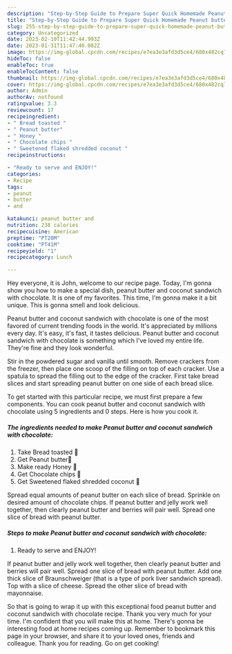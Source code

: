 ```yaml
---
description: "Step-by-Step Guide to Prepare Super Quick Homemade Peanut butter and coconut sandwich with chocolate"
title: "Step-by-Step Guide to Prepare Super Quick Homemade Peanut butter and coconut sandwich with chocolate"
slug: 255-step-by-step-guide-to-prepare-super-quick-homemade-peanut-butter-and-coconut-sandwich-with-chocolate
category: Uncategorized
date: 2023-02-10T11:42:44.993Z
date: 2023-01-31T11:47:40.082Z
image: https://img-global.cpcdn.com/recipes/e7ea3e3afd3d5ce4/680x482cq70/peanut-butter-and-coconut-sandwich-with-chocolate-recipe-main-photo.jpg
hideToc: false
enableToc: true
enableTocContent: false
thumbnail: https://img-global.cpcdn.com/recipes/e7ea3e3afd3d5ce4/680x482cq70/peanut-butter-and-coconut-sandwich-with-chocolate-recipe-main-photo.jpg
cover: https://img-global.cpcdn.com/recipes/e7ea3e3afd3d5ce4/680x482cq70/peanut-butter-and-coconut-sandwich-with-chocolate-recipe-main-photo.jpg
author: Admin
authorAv: notfound
ratingvalue: 3.3
reviewcount: 17
recipeingredient:
- " Bread toasted "
- " Peanut butter"
- " Honey "
- " Chocolate chips "
- " Sweetened flaked shredded coconut "
recipeinstructions:

- "Ready to serve and ENJOY!"
categories:
- Recipe
tags:
- peanut
- butter
- and

katakunci: peanut butter and 
nutrition: 238 calories
recipecuisine: American
preptime: "PT20M"
cooktime: "PT41M"
recipeyield: "1"
recipecategory: Lunch

---
```



Hey everyone, it is John, welcome to our recipe page. Today, I'm gonna show you how to make a special dish, peanut butter and coconut sandwich with chocolate. It is one of my favorites. This time, I'm gonna make it a bit unique. This is gonna smell and look delicious.

Peanut butter and coconut sandwich with chocolate is one of the most favored of current trending foods in the world. It's appreciated by millions every day. It's easy, it's fast, it tastes delicious. Peanut butter and coconut sandwich with chocolate is something which I've loved my entire life. They're fine and they look wonderful.

Stir in the powdered sugar and vanilla until smooth. Remove crackers from the freezer, then place one scoop of the filling on top of each cracker. Use a spatula to spread the filling out to the edge of the cracker. First take bread slices and start spreading peanut butter on one side of each bread slice.


To get started with this particular recipe, we must first prepare a few components. You can cook peanut butter and coconut sandwich with chocolate using 5 ingredients and 0 steps. Here is how you cook it.

<!--inarticleads1-->

##### The ingredients needed to make Peanut butter and coconut sandwich with chocolate:

1. Take  Bread toasted 🍞
1. Get  Peanut butter🥜
1. Make ready  Honey 🍯
1. Get  Chocolate chips 🍫
1. Get  Sweetened flaked shredded coconut 🥥


Spread equal amounts of peanut butter on each slice of bread. Sprinkle on desired amount of chocolate chips. If peanut butter and jelly work well together, then clearly peanut butter and berries will pair well. Spread one slice of bread with peanut butter. 

<!--inarticleads2-->

##### Steps to make Peanut butter and coconut sandwich with chocolate:


1. Ready to serve and ENJOY!

If peanut butter and jelly work well together, then clearly peanut butter and berries will pair well. Spread one slice of bread with peanut butter. Add one thick slice of Braunschweiger (that is a type of pork liver sandwich spread). Top with a slice of cheese. Spread the other slice of bread with mayonnaise. 

So that is going to wrap it up with this exceptional food peanut butter and coconut sandwich with chocolate recipe. Thank you very much for your time. I'm confident that you will make this at home. There's gonna be interesting food at home recipes coming up. Remember to bookmark this page in your browser, and share it to your loved ones, friends and colleague. Thank you for reading. Go on get cooking!
